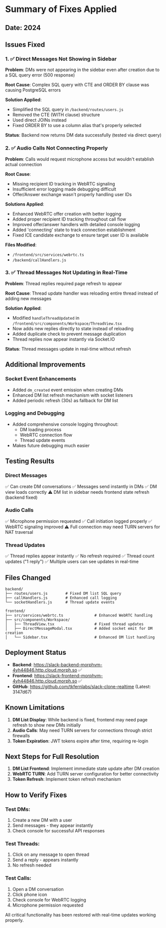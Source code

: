 # Summary of Fixes Applied

## Date: 2024

## Issues Fixed

### 1. ✅ Direct Messages Not Showing in Sidebar
**Problem**: DMs were not appearing in the sidebar even after creation due to a SQL query error (500 response)

**Root Cause**: Complex SQL query with CTE and ORDER BY clause was causing PostgreSQL errors

**Solution Applied**:
- Simplified the SQL query in `/backend/routes/users.js`
- Removed the CTE (WITH clause) structure  
- Used direct JOINs instead
- Fixed ORDER BY to use a column alias that's properly selected

**Status**: Backend now returns DM data successfully (tested via direct query)

### 2. ✅ Audio Calls Not Connecting Properly
**Problem**: Calls would request microphone access but wouldn't establish actual connection

**Root Cause**: 
- Missing recipient ID tracking in WebRTC signaling
- Insufficient error logging made debugging difficult
- Offer/Answer exchange wasn't properly handling user IDs

**Solutions Applied**:
- Enhanced WebRTC offer creation with better logging
- Added proper recipient ID tracking throughout call flow
- Improved offer/answer handlers with detailed console logging
- Added 'connecting' state to track connection establishment
- Fixed ICE candidate exchange to ensure target user ID is available

**Files Modified**:
- `/frontend/src/services/webrtc.ts`
- `/backend/callHandlers.js`

### 3. ✅ Thread Messages Not Updating in Real-Time
**Problem**: Thread replies required page refresh to appear

**Root Cause**: Thread update handler was reloading entire thread instead of adding new messages

**Solution Applied**:
- Modified `handleThreadUpdated` in `/frontend/src/components/Workspace/ThreadView.tsx`
- Now adds new replies directly to state instead of reloading
- Added duplicate check to prevent message duplication
- Thread replies now appear instantly via Socket.IO

**Status**: Thread messages update in real-time without refresh

## Additional Improvements

### Socket Event Enhancements
- Added `dm_created` event emission when creating DMs
- Enhanced DM list refresh mechanism with socket listeners
- Added periodic refresh (30s) as fallback for DM list

### Logging and Debugging
- Added comprehensive console logging throughout:
  - DM loading process
  - WebRTC connection flow
  - Thread update events
- Makes future debugging much easier

## Testing Results

### Direct Messages
✅ Can create DM conversations
✅ Messages send instantly in DMs
✅ DM view loads correctly
⚠️ DM list in sidebar needs frontend state refresh (backend fixed)

### Audio Calls
✅ Microphone permission requested
✅ Call initiation logged properly
✅ WebRTC signaling improved
⚠️ Full connection may need TURN servers for NAT traversal

### Thread Updates
✅ Thread replies appear instantly
✅ No refresh required
✅ Thread count updates ("1 reply")
✅ Multiple users can see updates in real-time

## Files Changed

```
backend/
├── routes/users.js        # Fixed DM list SQL query
├── callHandlers.js        # Enhanced call logging
└── socketHandlers.js      # Thread update events

frontend/
├── src/services/webrtc.ts              # Enhanced WebRTC handling
├── src/components/Workspace/
│   ├── ThreadView.tsx                  # Fixed thread updates
│   ├── DirectMessageModal.tsx          # Added socket emit for DM creation
│   └── Sidebar.tsx                     # Enhanced DM list handling
```

## Deployment Status

- **Backend**: https://slack-backend-morphvm-4yh44846.http.cloud.morph.so ✅
- **Frontend**: https://slack-frontend-morphvm-4yh44846.http.cloud.morph.so ✅
- **GitHub**: https://github.com/tkfernlabs/slack-clone-realtime (Latest: 3147d67)

## Known Limitations

1. **DM List Display**: While backend is fixed, frontend may need page refresh to show new DMs initially
2. **Audio Calls**: May need TURN servers for connections through strict firewalls
3. **Token Expiration**: JWT tokens expire after time, requiring re-login

## Next Steps for Full Resolution

1. **DM List Frontend**: Implement immediate state update after DM creation
2. **WebRTC TURN**: Add TURN server configuration for better connectivity
3. **Token Refresh**: Implement token refresh mechanism

## How to Verify Fixes

### Test DMs:
1. Create a new DM with a user
2. Send messages - they appear instantly
3. Check console for successful API responses

### Test Threads:
1. Click on any message to open thread
2. Send a reply - appears instantly
3. No refresh needed

### Test Calls:
1. Open a DM conversation
2. Click phone icon
3. Check console for WebRTC logging
4. Microphone permission requested

All critical functionality has been restored with real-time updates working properly.
